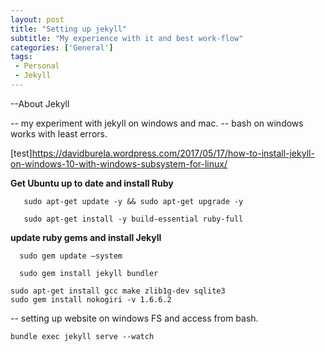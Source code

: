 ```yaml
---
layout: post
title: "Setting up jekyll"
subtitle: "My experience with it and best work-flow"
categories: ['General']
tags:
 - Personal
 - Jekyll
---
```


--About Jekyll

-- my experiment with jekyll on windows and mac.
-- bash on windows works with least errors.

[test]https://davidburela.wordpress.com/2017/05/17/how-to-install-jekyll-on-windows-10-with-windows-subsystem-for-linux/

**Get Ubuntu up to date and install Ruby**

```
   sudo apt-get update -y && sudo apt-get upgrade -y
```
```
   sudo apt-get install -y build-essential ruby-full
```
**update ruby gems and install Jekyll**

```
  sudo gem update –system
```
```
  sudo gem install jekyll bundler
```

```
sudo apt-get install gcc make zlib1g-dev sqlite3
sudo gem install nokogiri -v 1.6.6.2
```
-- setting up website on windows FS and access from bash.

```
bundle exec jekyll serve --watch
```